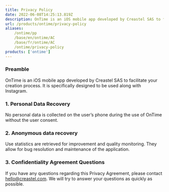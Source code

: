 ```yaml
---
title: Privacy Policy
date: 2022-06-08T14:25:13.819Z
description: OnTime is an iOS mobile app developed by Creastel SAS to facilitate your creation process. It is specifically designed to be used along with Instagram.
url: /products/ontime/privacy-policy
aliases:
    /ontime/pp
    /base/en/ontime/AC
    /base/fr/ontime/AC
    /ontime/privacy-policy
products: ['ontime']
---
```


### Preamble

OnTime is an iOS mobile app developed by Creastel SAS to facilitate your creation process. It is specifically designed to be used along with Instagram.

### 1. Personal Data Recovery

No personal data is collected on the user’s phone during the use of OnTime without the user consent.

### 2. Anonymous data recovery

Use statistics are retrieved for improvement and quality monitoring. They allow for bug resolution and maintenance of the application.

### 3. Confidentiality Agreement Questions

If you have any questions regarding this Privacy Agreement, please contact [hello@creastel.com](mailto:hello@creastel.com). We will try to answer your questions as quickly as possible.